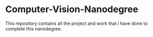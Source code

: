 # Computer-Vision-Nanodegree
This repository contains all the project and work that i have done to complete this nanodegree.
